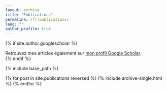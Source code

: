 ```yaml
---
layout: archive
title: "Publications"
permalink: /fr/publications/
lang: fr
author_profile: true
---
```


{% if site.author.googlescholar %}
  <div class="wordwrap">Retrouvez mes articles également sur <a href="{{site.author.googlescholar}}">mon profil Google Scholar</a>.</div>
{% endif %}

{% include base_path %}

{% for post in site.publications reversed %}
  {% include archive-single.html %}
{% endfor %}
